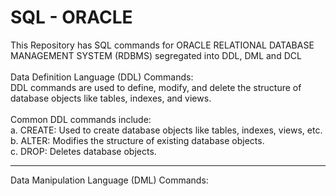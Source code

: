 # SQL - ORACLE
This Repository has SQL commands for ORACLE RELATIONAL DATABASE MANAGEMENT SYSTEM (RDBMS) segregated into DDL, DML and DCL <br>
<br>
Data Definition Language (DDL) Commands: <br>
DDL commands are used to define, modify, and delete the structure of database objects like tables, indexes, and views. <br>
<br>
Common DDL commands include: <br>
a. CREATE: Used to create database objects like tables, indexes, views, etc. <br>
b. ALTER: Modifies the structure of existing database objects. <br>
c. DROP: Deletes database objects. <br>
<hr>
Data Manipulation Language (DML) Commands: <br>
